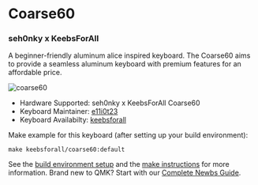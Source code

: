 # Coarse60
### seh0nky x KeebsForAll 

A beginner-friendly aluminum alice inspired keyboard. The Coarse60 aims to provide a seamless aluminum keyboard with premium features for an affordable price.

![coarse60](https://i.imgur.com/L6dw2xKh.jpg)

* Hardware Supported: seh0nky x KeebsForAll Coarse60
* Keyboard Maintainer: [e11i0t23](https://github.com/e11i0t23)
* Keyboard Availabilty: [keebsforall](https://keebsforall.com) 

Make example for this keyboard (after setting up your build environment):

    make keebsforall/coarse60:default

See the [build environment setup](https://docs.qmk.fm/#/getting_started_build_tools) and the [make instructions](https://docs.qmk.fm/#/getting_started_make_guide) for more information. Brand new to QMK? Start with our [Complete Newbs Guide](https://docs.qmk.fm/#/newbs).
